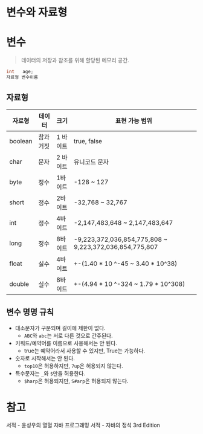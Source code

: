 # 변수와 자료형 
       
# 변수        
> 데이터의 저장과 참조를 위해 할당된 메모리 공간.         
   
```java
int   age; 
자료형 변수이름 
```

## 자료형
|자료형|데이터|크기|표현 가능 범위|
|----|-----|---|----------|
|boolean|참과 거짓|1 바이트|true, false|
|char|문자|2 바이트|유니코드 문자|
|byte|정수|1바이트|-128 ~ 127|
|short|정수|2바이트|-32,768 ~ 32,767|
|int|정수|4바이트|-2,147,483,648 ~ 2,147,483,647|
|long|정수|8바이트|-9,223,372,036,854,775,808 ~ 9,223,372,036,854,775,807|
|float|실수|4바이트|+-(1.40 * 10 ^-45 ~ 3.40 * 10^38)|
|double|실수|8바이트|+-(4.94 * 10 ^-324 ~ 1.79 * 10^308)|
        
## 변수 명명 규칙            
* 대소문자가 구분되며 길이에 제한이 없다.      
  * `ABC`와 `abc`는 서로 다른 것으로 간주된다.      
* 키워드/예약어를 이름으로 사용해서는 안 된다.      
  * true는 예약어라서 사용할 수 있지만, True는 가능하다.     
* 숫자로 시작해서는 안 된다.     
  * `top10`은 허용하지만, `7up`은 허용되지 않는다.      
* 특수문자는 `_`와 `$`만을 허용한다.     
  * `$harp`은 허용되지만, `S#arp`은 허용되지 않는다.     
   

  



# 참고
서적 - 윤성우의 열혈 자바 프로그래밍
서적 - 자바의 정석 3rd Edition
